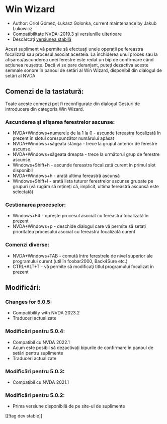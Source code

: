 # Win Wizard #

* Author: Oriol Gómez, Łukasz Golonka, current maintenance by Jakub Lukowicz
* Compatibilitate NVDA: 2019.3 și versiunille ulterioare
* Descărcaţi [versiunea stabilă][1]

Acest supliment vă permite să efectuați unele operații pe fereastra
focalizată sau procesul asociat acesteia. La închiderea unui proces sau la
afișarea/ascunderea unei ferestre este redat un bip de confirmare când
acțiunea reușește. Dacă vi se pare deranjant, puteți dezactiva aceste
semnale sonore în panoul de setări al Win Wizard, disponibil din dialogul de
setări al NVDA.

## Comenzi de la tastatură:
Toate aceste comenzi pot fi reconfigurate din dialogul Gesturi de
introducere din categoria Win Wizard.
### Ascunderea și afișarea ferestrelor ascunse:
* NVDA+Windows+numerele de la 1 la 0 - ascunde fereastra focalizată în
  prezent în slotul corespunzător numărului apăsat
* NVDA+Windows+săgeata stânga - trece la grupul anterior de ferestre
  ascunse.
* NVDA+Windows+săgeata dreapta - trece la următorul grup de ferestre
  ascunse.
* Windows+Shift+h - ascunde fereastra focalizată curent în primul slot
  disponibil
* NVDA+Windows+h - arată ultima fereastră ascunsă
* Windows+Shift+l - arată lista tuturor ferestrelor ascunse grupate pe
  grupuri (vă rugăm să rețineți că, implicit, ultima fereastră ascunsă este
  selectată)

### Gestionarea proceselor:
* Windows+F4 - oprește procesul asociat cu fereastra focalizată în prezent
* NVDA+Windows+p - deschide dialogul care vă permite să setați prioritatea
  procesului asociat cu fereastra focalizată curent

### Comenzi diverse:
* NVDA+Windows+TAB - comută între ferestrele de nivel superior ale
  programului curent (util în foobar2000, Back4Sure etc.)
* CTRL+ALT+T - vă permite să modificaţi titlul programului focalizat în
  prezent

## Modificări:

### Changes for 5.0.5:

* Compatibility with NVDA 2023.2
* Traduceri actualizate

### Modificări pentru 5.0.4:

* Compatibil cu NVDA 2022.1
* Acum este posibil să dezactivați bipurile de confirmare în panoul de
  setări pentru suplimente
* Traduceri actualizate

### Modificări pentru 5.0.3:

* Compatibil cu NVDA 2021.1

### Modificări pentru 5.0.2:

* Prima versiune disponibilă de pe site-ul de suplimente

[[!tag dev stable]]

[1]: https://www.nvaccess.org/addonStore/legacy?file=winwizard

